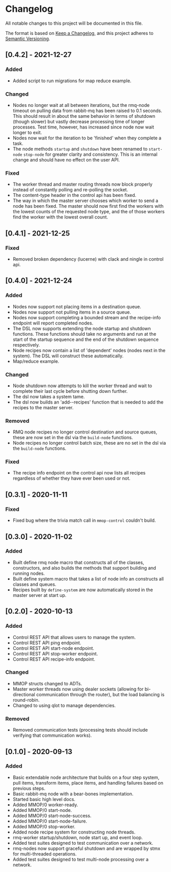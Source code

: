 # Changelog
All notable changes to this project will be documented in this file.

The format is based on [Keep a Changelog](https://keepachangelog.com/en/1.0.0/),
and this project adheres to [Semantic Versioning](https://semver.org/spec/v2.0.0.html).

## [0.4.2] - 2021-12-27
### Added
- Added script to run migrations for map reduce example.

### Changed
- Nodes no longer wait at all between iterations, but the rmq-node timeout on
  pulling data from rabbit-mq has been raised to 0.1 seconds.
  This should result in about the same behavior in terms of shutdown (though
  slower) but vastly decrease processing time of longer processes.
  Test time, however, has increased since node now wait longer to exit.
- Nodes now wait for the iteration to be 'finished' when they complete a task.
- The node methods `startup` and `shutdown` have been renamed to `start-node`
  `stop-node` for greater clarity and consistency.
  This is an internal change and should have no effect on the user API.

### Fixed
- The worker thread and master routing threads now block properly instead of
  constantly polling and re-polling the socket.
- The content-type header in the control api has been fixed.
- The way in which the master server chooses which worker to send a node has
  been fixed.
  The master should now first find the workers with the lowest counts of the
  requested node type, and the of those workers find the worker with the lowest
  overall count.

## [0.4.1] - 2021-12-25
### Fixed
- Removed broken dependency (lucerne) with clack and ningle in control api.

## [0.4.0] - 2021-12-24
### Added
- Nodes now support not placing items in a destination queue.
- Nodes now support not pulling items in a source queue.
- Nodes now support completing a bounded stream and the recipe-info endpoint will
  report completed nodes.
- The DSL now supports extending the node startup and shutdown functions.
  These functions should take no arguments and run at the start of the startup
  sequence and the end of the shutdown sequence respectively.
- Node recipes now contain a list of 'dependent' nodes (nodes next in the system).
  The DSL will construct these automatically.
- Map/reduce example.

### Changed
- Node shutdown now attempts to kill the worker thread and wait to complete their
  last cycle before shutting down further.
- The dsl now takes a system tame.
- The dsl now builds an 'add-<system-name>-recipes' function that is needed to add
  the recipes to the master server.

### Removed
- RMQ node recipes no longer control destination and source queues, these are
  now set in the dsl via the `build-node` functions.
- Node recipes no longer control batch size, these are no set in the dsl via the
  `build-node` functions.

### Fixed
- The recipe info endpoint on the control api now lists all recipes regardless of
  whether they have ever been used or not.

## [0.3.1] - 2020-11-11
### Fixed
- Fixed bug where the trivia match call in `mmop-control` couldn't build.

## [0.3.0] - 2020-11-02
### Added
- Built define rmq node macro that constructs all of the classes, constructors,
  and also builds the methods that support building and running nodes.
- Built define system macro that takes a list of node info an constructs all classes
  and queues.
- Recipes built by `define-system` are now automatically stored in the master server
  at start up.

## [0.2.0] - 2020-10-13
### Added
- Control REST API that allows users to manage the system.
- Control REST API ping endpoint.
- Control REST API start-node endpoint.
- Control REST API stop-worker endpoint.
- Control REST API recipe-info endpoint.

### Changed
- MMOP structs changed to ADTs.
- Master worker threads now using dealer sockets (allowing for bi-directional communication
  through the router), but the load balancing is round-robin.
- Changed to using qlot to manage dependencies.

### Removed
- Removed communication tests (processing tests should include verifying that communication works).

## [0.1.0] - 2020-09-13
### Added
- Basic extendable node architecture that builds on a four step system, pull items,
  transform items, place items, and handling failures based on previous steps.
- Basic rabbit-mq node with a bear-bones implementation.
- Started basic high level docs.
- Added MMOP/0 worker-ready.
- Added MMOP/0 start-node.
- Added MMOP/0 start-node-success.
- Added MMOP/0 start-node-failure.
- Added MMOP/0 stop-worker.
- Added node recipe system for constructing node threads.
- rmq-worker startup/shutdown, node start up, and event loop.
- Added test suites designed to test communication over a network.
- rmq-nodes now support graceful shutdown and are wrapped by stmx for multi-threaded operations.
- Added test suites designed to test multi-node processing over a network.
